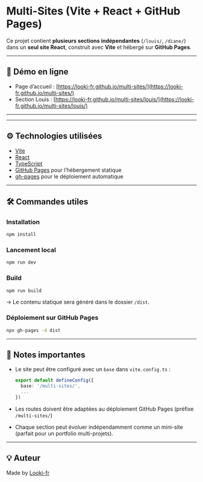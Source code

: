 # Multi-Sites (Vite + React + GitHub Pages)

Ce projet contient **plusieurs sections indépendantes** (`/louis/`, `/diane/`) dans un **seul site React**, construit avec **Vite** et hébergé sur **GitHub Pages**.

---

## 🚀 Démo en ligne

- Page d’accueil : [https://looki-fr.github.io/multi-sites/](https://looki-fr.github.io/multi-sites/)
- Section Louis : [https://looki-fr.github.io/multi-sites/louis/](https://looki-fr.github.io/multi-sites/louis/)

---

---

## ⚙️ Technologies utilisées

- [Vite](https://vitejs.dev/)
- [React](https://reactjs.org/)
- [TypeScript](https://www.typescriptlang.org/)
- [GitHub Pages](https://pages.github.com/) pour l’hébergement statique
- [gh-pages](https://www.npmjs.com/package/gh-pages) pour le déploiement automatique

---

## 🛠️ Commandes utiles

### Installation

```bash
npm install
```

### Lancement local

```bash
npm run dev
```

### Build

```bash
npm run build
```

→ Le contenu statique sera généré dans le dossier `/dist`.

### Déploiement sur GitHub Pages

```bash
npx gh-pages -d dist
```

---

## 🧠 Notes importantes

- Le site peut être configuré avec un `base` dans `vite.config.ts` :
  ```ts
  export default defineConfig({
    base: '/multi-sites/',
    ...
  })
  ```

- Les routes doivent être adaptées au déploiement GitHub Pages (préfixe `/multi-sites/`)
- Chaque section peut évoluer indépendamment comme un mini-site (parfait pour un portfolio multi-projets).

---

## 💡 Auteur

Made by [Looki-fr](https://github.com/Looki-fr)
